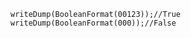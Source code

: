 ```luceescript+trycf
writeDump(BooleanFormat(00123));//True
writeDump(BooleanFormat(000));//False
```
